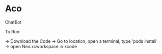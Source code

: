 # Aco
ChatBot

To Run:

-> Download the Code
-> Go to location, open a terminal, type 'pods install'
-> open Neo.xcworkspace in xcode
